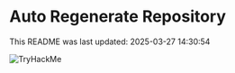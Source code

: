 # Auto Regenerate Repository

This README was last updated: 2025-03-27 14:30:54

 ![TryHackMe](https://tryhackme.com/badge/533634)